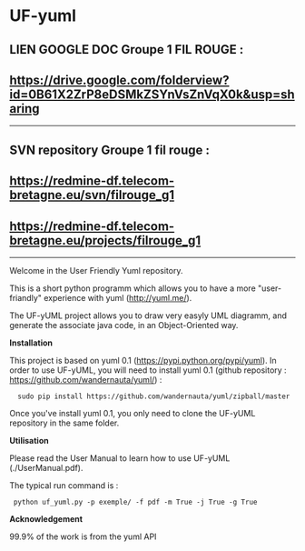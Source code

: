 # UF-yuml


LIEN GOOGLE DOC Groupe 1 FIL ROUGE :
--------------------------------------------------------------------------------

https://drive.google.com/folderview?id=0B61X2ZrP8eDSMkZSYnVsZnVqX0k&usp=sharing
----------------------------------------------------------------------------------------
------------------------------------------------------------------------------------

SVN repository Groupe 1 fil rouge :
--------------------------------------------------------------------------------
https://redmine-df.telecom-bretagne.eu/svn/filrouge_g1
----------------------------------------------------------------------------------------
https://redmine-df.telecom-bretagne.eu/projects/filrouge_g1
----------------------------------------------------------------------------------------
------------------------------------------------------------------------------------




Welcome in the User Friendly Yuml repository.

This is a short python programm which allows you to have a more "user-friandly" experience with yuml (http://yuml.me/).

The UF-yUML project allows you to draw very easyly UML diagramm, and generate the associate java code, in an Object-Oriented way.

<b>Installation</b>

This project is based on yuml 0.1 (https://pypi.python.org/pypi/yuml). In order to use UF-yUML, you will need to install yuml 0.1 (github repository : https://github.com/wandernauta/yuml/) : 

      sudo pip install https://github.com/wandernauta/yuml/zipball/master

Once you've install yuml 0.1, you only need to clone the UF-yUML repository in the same folder.


<b>Utilisation</b>

Please read the User Manual to learn how to use UF-yUML (./UserManual.pdf).

The typical run command is :

     python uf_yuml.py -p exemple/ -f pdf -m True -j True -g True


<b> Acknowledgement </b>

99.9% of the work is from the yuml API
